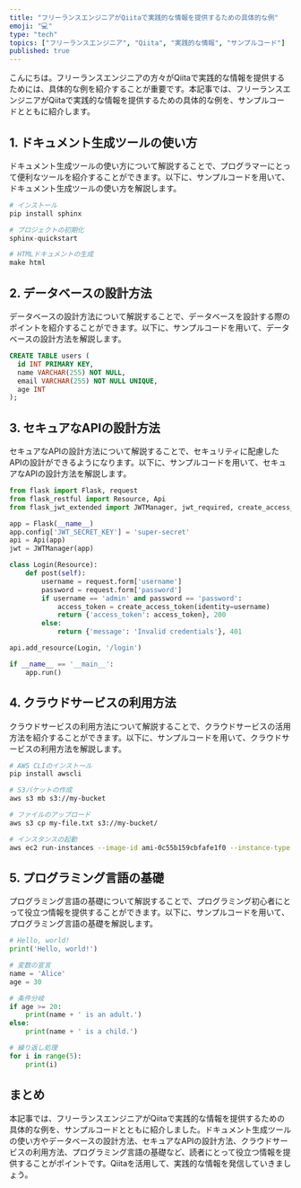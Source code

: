 ```yaml
---
title: "フリーランスエンジニアがQiitaで実践的な情報を提供するための具体的な例"
emoji: "💻"
type: "tech"
topics: ["フリーランスエンジニア", "Qiita", "実践的な情報", "サンプルコード"]
published: true
---
```


こんにちは。フリーランスエンジニアの方々がQiitaで実践的な情報を提供するためには、具体的な例を紹介することが重要です。本記事では、フリーランスエンジニアがQiitaで実践的な情報を提供するための具体的な例を、サンプルコードとともに紹介します。

## 1. ドキュメント生成ツールの使い方

ドキュメント生成ツールの使い方について解説することで、プログラマーにとって便利なツールを紹介することができます。以下に、サンプルコードを用いて、ドキュメント生成ツールの使い方を解説します。

```python
# インストール
pip install sphinx

# プロジェクトの初期化
sphinx-quickstart

# HTMLドキュメントの生成
make html
```

## 2. データベースの設計方法

データベースの設計方法について解説することで、データベースを設計する際のポイントを紹介することができます。以下に、サンプルコードを用いて、データベースの設計方法を解説します。

```sql
CREATE TABLE users (
  id INT PRIMARY KEY,
  name VARCHAR(255) NOT NULL,
  email VARCHAR(255) NOT NULL UNIQUE,
  age INT
);
```

## 3. セキュアなAPIの設計方法

セキュアなAPIの設計方法について解説することで、セキュリティに配慮したAPIの設計ができるようになります。以下に、サンプルコードを用いて、セキュアなAPIの設計方法を解説します。

```python
from flask import Flask, request
from flask_restful import Resource, Api
from flask_jwt_extended import JWTManager, jwt_required, create_access_token

app = Flask(__name__)
app.config['JWT_SECRET_KEY'] = 'super-secret'
api = Api(app)
jwt = JWTManager(app)

class Login(Resource):
    def post(self):
        username = request.form['username']
        password = request.form['password']
        if username == 'admin' and password == 'password':
            access_token = create_access_token(identity=username)
            return {'access_token': access_token}, 200
        else:
            return {'message': 'Invalid credentials'}, 401

api.add_resource(Login, '/login')

if __name__ == '__main__':
    app.run()
```

## 4. クラウドサービスの利用方法

クラウドサービスの利用方法について解説することで、クラウドサービスの活用方法を紹介することができます。以下に、サンプルコードを用いて、クラウドサービスの利用方法を解説します。

```bash
# AWS CLIのインストール
pip install awscli

# S3バケットの作成
aws s3 mb s3://my-bucket

# ファイルのアップロード
aws s3 cp my-file.txt s3://my-bucket/

# インスタンスの起動
aws ec2 run-instances --image-id ami-0c55b159cbfafe1f0 --instance-type t2.micro --key-name my-keypair --security-group-ids sg-xxx --subnet-id subnet-xxx
```

## 5. プログラミング言語の基礎

プログラミング言語の基礎について解説することで、プログラミング初心者にとって役立つ情報を提供することができます。以下に、サンプルコードを用いて、プログラミング言語の基礎を解説します。

```python
# Hello, world!
print('Hello, world!')

# 変数の宣言
name = 'Alice'
age = 30

# 条件分岐
if age >= 20:
    print(name + ' is an adult.')
else:
    print(name + ' is a child.')

# 繰り返し処理
for i in range(5):
    print(i)
```

## まとめ

本記事では、フリーランスエンジニアがQiitaで実践的な情報を提供するための具体的な例を、サンプルコードとともに紹介しました。ドキュメント生成ツールの使い方やデータベースの設計方法、セキュアなAPIの設計方法、クラウドサービスの利用方法、プログラミング言語の基礎など、読者にとって役立つ情報を提供することがポイントです。Qiitaを活用して、実践的な情報を発信していきましょう。
